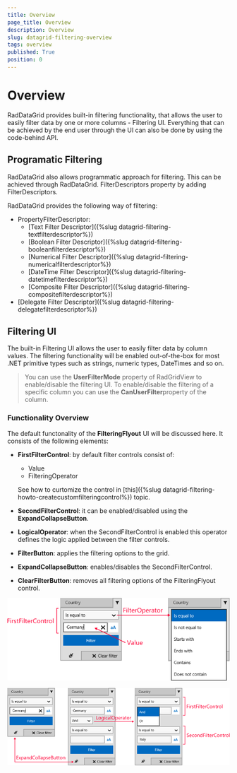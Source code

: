```yaml
---
title: Overview
page_title: Overview
description: Overview
slug: datagrid-filtering-overview
tags: overview
published: True
position: 0
---
```


# Overview

RadDataGrid provides built-in filtering functionality, that allows the user to easily filter data by one or more columns - Filtering UI.
Everything that can be achieved by the end user through the UI can also be done by using the code-behind API.

## Programatic Filtering

RadDataGrid also allows programmatic approach for filtering. This can be achieved through RadDataGrid. FilterDescriptors property by adding FilterDescriptors.

RadDataGrid provides the following way of filtering:

* PropertyFilterDescriptor:
	* [Text Filter Descriptor]({%slug datagrid-filtering-textfilterdescriptor%})
	* [Boolean Filter Descriptor]({%slug datagrid-filtering-booleanfilterdescriptor%})
	* [Numerical Filter Descriptor]({%slug datagrid-filtering-numericalfilterdescriptor%})
	* [DateTime Filter Descriptor]({%slug datagrid-filtering-datetimefilterdescriptor%})
	* [Composite Filter Descriptor]({%slug datagrid-filtering-compositefilterdescriptor%})
* [Delegate Filter Descriptor]({%slug datagrid-filtering-delegatefilterdescriptor%})

## Filtering UI

The built-in Filtering UI allows the user to easily filter data by column values.
The filtering functionality will be enabled out-of-the-box for most .NET primitive types such as strings, numeric types, DateTimes and so on.

>You can use the **UserFilterMode** property of RadGridView to enable/disable the filtering UI. To enable/disable the filtering of a specific column you can use the **CanUserFilter**property of the column.

### Functionality Overview

The default functonality of the **FilteringFlyout** UI will be discussed here. It consists of the following elements:

* **FirstFilterControl**: by default filter controls consist of:
	* Value
	* FilteringOperator

	See how to curtomize the control in [this]({%slug datagrid-filtering-howto-createcustomfilteringcontrol%}) topic.
* **SecondFilterControl**: it can be enabled/disabled using the **ExpandCollapseButton**.
* **LogicalOperator**: when the SecondFilterControl is enabled this operator defines the logic applied between the filter controls.
* **FilterButton**: applies the filtering options to the grid.
* **ExpandCollapseButton**: enables/disables the SecondFilterControl.
* **ClearFilterButton**: removes all filtering options of the FilteringFlyout control.

![FilteringUI-First Look And Filtering Options](images/FilteringUI-FirstLookAndFilteringOptions.png)

![FilteringUI-Expanded](images/FilteringUI-Expanded.png)
